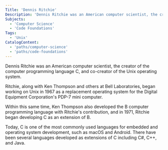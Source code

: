 ```yaml
---
Title: 'Dennis Ritchie'
Description: 'Dennis Ritchie was an American computer scientist, the creator of the computer programming language C, and co-creator of the Unix operating system. Ritchie, along with Ken Thompson and others at Bell Laboratories, began working on Unix in 1967 as a replacement operating system for the Digital Equipment Corporations PDP-7 mini computer. Within this same time, Ken Thompson also developed the B computer programming language with Ritchies contribution, and in 1971, Ritchie began developing C as an extension of B. Today, C is one of the most commonly used languages for embedded and operating system development, such as macOS and Android. There have been several languages developed as extensions of C including C#, C++, and Java.'
Subjects:
  - 'Computer Science'
  - 'Code Foundations'
Tags:
  - 'Unix'
CatalogContent:
  - 'paths/computer-science'
  - 'paths/code-foundations'
---
```


Dennis Ritchie was an American computer scientist, the creator of the computer programming language C, and co-creator of the Unix operating system.

Ritchie, along with Ken Thompson and others at Bell Laboratories, began working on Unix in 1967 as a replacement operating system for the Digital Equipment Corporation's PDP-7 mini computer.

Within this same time, Ken Thompson also developed the B computer programming language with Ritchie's contribution, and in 1971, Ritchie began developing C as an extension of B.

Today, C is one of the most commonly used languages for embedded and operating system development, such as macOS and Android. There have been several languages developed as extensions of C including C#, C++, and Java.
